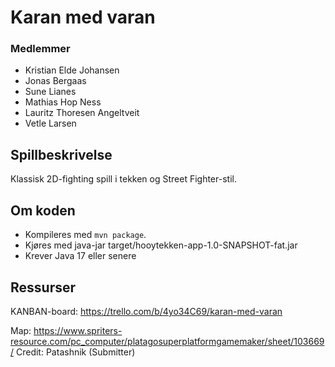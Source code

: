 # Karan med varan

### Medlemmer

- Kristian Elde Johansen
- Jonas Bergaas
- Sune Lianes
- Mathias Hop Ness
- Lauritz Thoresen Angeltveit
- Vetle Larsen

## Spillbeskrivelse

Klassisk 2D-fighting spill i tekken og Street Fighter-stil.

## Om koden

- Kompileres med `mvn package`.
- Kjøres med java-jar target/hooytekken-app-1.0-SNAPSHOT-fat.jar
- Krever Java 17 eller senere

## Ressurser

KANBAN-board:
https://trello.com/b/4yo34C69/karan-med-varan

Map:
https://www.spriters-resource.com/pc_computer/platagosuperplatformgamemaker/sheet/103669/
Credit: Patashnik (Submitter)
